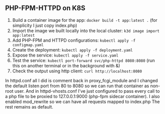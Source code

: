 ## PHP-FPM-HTTPD on K8S

1. Build a container image for the app: `docker build -t app:latest .` (for simplicity I just copy index.php)
2. Import the image we built locally into the local cluster: `k3d image import app:latest`
4. Add PHP-FPM and HTTPD configurations: `kubectl apply -f configmap.yaml`
5. Create the deployment: `kubectl apply -f deployment.yaml`
6. Expose the service: `kubectl apply -f service.yaml`
7. Test the service: `kubectl port-forward svc/php-httpd 8080:8080` (run this on another terminal or in the background with &)
8. Check the output using http client: `curl http://localhost:8080`

In httpd.conf all I did is comment back in proxy_fcgi_module and I changed the default listen port from 80 to 8080 so we can run that container as non-root user.
And in httpd-vhosts.conf I've just configured to pass every call to a php file to be proxied to 127.0.0.1:9000 (php-fpm sidecar container).
I also enabled mod_rewrite so we can have all requests mapped to index.php
The rest remains as default.
